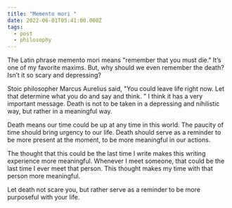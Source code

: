 ```yaml
---
title: "Memento mori "
date: 2022-06-01T05:41:00.000Z
tags:
  - post
  - philosophy
---
```





The Latin phrase memento mori means "remember that you must die." It’s one of my favorite maxims. But, why should we even remember the death? Isn’t it so scary and depressing?



Stoic philosopher Marcus Aurelius said, "You could leave life right now. Let that determine what you do and say and think. " I think it has a very important message. Death is not to be taken in a depressing and nihilistic way, but rather in a meaningful way.



Death means our time could be up at any time in this world. The paucity of time should bring urgency to our life. Death should serve as a reminder to be more present at the moment, to be more meaningful in our actions.



The thought that this could be the last time I write makes this writing experience more meaningful. Whenever I meet someone, that could be the last time I ever meet that person. This thought makes my time with that person more meaningful.



Let death not scare you, but rather serve as a reminder to be more purposeful with your life.
